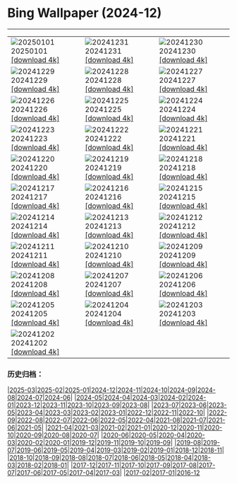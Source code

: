 # Bing Wallpaper (2024-12)
**************

<table><tr><td><img src="https://www.bing.com/th?id=OHR.CANYE24_ROW0206031786_1920x1080.jpg" alt="20250101"> 20250101 <a href="https://www.bing.com/th?id=OHR.CANYE24_ROW0206031786_UHD.jpg">[download 4k]</a></td><td><img src="https://www.bing.com/th?id=OHR.MountFieldNP_ROW9930277363_1920x1080.jpg" alt="20241231"> 20241231 <a href="https://www.bing.com/th?id=OHR.MountFieldNP_ROW9930277363_UHD.jpg">[download 4k]</a></td><td><img src="https://www.bing.com/th?id=OHR.BorobudurBells_ROW9657189052_1920x1080.jpg" alt="20241230"> 20241230 <a href="https://www.bing.com/th?id=OHR.BorobudurBells_ROW9657189052_UHD.jpg">[download 4k]</a></td></tr><tr><td><img src="https://www.bing.com/th?id=OHR.CoralTurtle_ROW9351762717_1920x1080.jpg" alt="20241229"> 20241229 <a href="https://www.bing.com/th?id=OHR.CoralTurtle_ROW9351762717_UHD.jpg">[download 4k]</a></td><td><img src="https://www.bing.com/th?id=OHR.LakeBledSnow_ROW6189813176_1920x1080.jpg" alt="20241228"> 20241228 <a href="https://www.bing.com/th?id=OHR.LakeBledSnow_ROW6189813176_UHD.jpg">[download 4k]</a></td><td><img src="https://www.bing.com/th?id=OHR.MouseholeXmas_ROW5799394609_1920x1080.jpg" alt="20241227"> 20241227 <a href="https://www.bing.com/th?id=OHR.MouseholeXmas_ROW5799394609_UHD.jpg">[download 4k]</a></td></tr><tr><td><img src="https://www.bing.com/th?id=OHR.CovadongaWinter_ROW6306600418_1920x1080.jpg" alt="20241226"> 20241226 <a href="https://www.bing.com/th?id=OHR.CovadongaWinter_ROW6306600418_UHD.jpg">[download 4k]</a></td><td><img src="https://www.bing.com/th?id=OHR.FreudenbergHistoricHouses_ROW2814247948_1920x1080.jpg" alt="20241225"> 20241225 <a href="https://www.bing.com/th?id=OHR.FreudenbergHistoricHouses_ROW2814247948_UHD.jpg">[download 4k]</a></td><td><img src="https://www.bing.com/th?id=OHR.FestivusCranes_ROW3135678102_1920x1080.jpg" alt="20241224"> 20241224 <a href="https://www.bing.com/th?id=OHR.FestivusCranes_ROW3135678102_UHD.jpg">[download 4k]</a></td></tr><tr><td><img src="https://www.bing.com/th?id=OHR.CrystalPier_ROW3716949371_1920x1080.jpg" alt="20241223"> 20241223 <a href="https://www.bing.com/th?id=OHR.CrystalPier_ROW3716949371_UHD.jpg">[download 4k]</a></td><td><img src="https://www.bing.com/th?id=OHR.SolsticeHalo_ROW3351945339_1920x1080.jpg" alt="20241222"> 20241222 <a href="https://www.bing.com/th?id=OHR.SolsticeHalo_ROW3351945339_UHD.jpg">[download 4k]</a></td><td><img src="https://www.bing.com/th?id=OHR.SantaClausVillage_ROW4294530215_1920x1080.jpg" alt="20241221"> 20241221 <a href="https://www.bing.com/th?id=OHR.SantaClausVillage_ROW4294530215_UHD.jpg">[download 4k]</a></td></tr><tr><td><img src="https://www.bing.com/th?id=OHR.SibiuRomania_ROW4858980912_1920x1080.jpg" alt="20241220"> 20241220 <a href="https://www.bing.com/th?id=OHR.SibiuRomania_ROW4858980912_UHD.jpg">[download 4k]</a></td><td><img src="https://www.bing.com/th?id=OHR.MorningElephants_ROW5412442915_1920x1080.jpg" alt="20241219"> 20241219 <a href="https://www.bing.com/th?id=OHR.MorningElephants_ROW5412442915_UHD.jpg">[download 4k]</a></td><td><img src="https://www.bing.com/th?id=OHR.ReinefjordenNorway_ROW3919642551_1920x1080.jpg" alt="20241218"> 20241218 <a href="https://www.bing.com/th?id=OHR.ReinefjordenNorway_ROW3919642551_UHD.jpg">[download 4k]</a></td></tr><tr><td><img src="https://www.bing.com/th?id=OHR.SalzburgSnow_ROW3178009449_1920x1080.jpg" alt="20241217"> 20241217 <a href="https://www.bing.com/th?id=OHR.SalzburgSnow_ROW3178009449_UHD.jpg">[download 4k]</a></td><td><img src="https://www.bing.com/th?id=OHR.MisurinaLake_ROW2256906535_1920x1080.jpg" alt="20241216"> 20241216 <a href="https://www.bing.com/th?id=OHR.MisurinaLake_ROW2256906535_UHD.jpg">[download 4k]</a></td><td><img src="https://www.bing.com/th?id=OHR.NorthernHawkOwl_ROW1346002612_1920x1080.jpg" alt="20241215"> 20241215 <a href="https://www.bing.com/th?id=OHR.NorthernHawkOwl_ROW1346002612_UHD.jpg">[download 4k]</a></td></tr><tr><td><img src="https://www.bing.com/th?id=OHR.ChristmasBudapest_ROW0155692154_1920x1080.jpg" alt="20241214"> 20241214 <a href="https://www.bing.com/th?id=OHR.ChristmasBudapest_ROW0155692154_UHD.jpg">[download 4k]</a></td><td><img src="https://www.bing.com/th?id=OHR.WildPoinsettia_ROW6783308309_1920x1080.jpg" alt="20241213"> 20241213 <a href="https://www.bing.com/th?id=OHR.WildPoinsettia_ROW6783308309_UHD.jpg">[download 4k]</a></td><td><img src="https://www.bing.com/th?id=OHR.DolomitesSky_ROW6574321167_1920x1080.jpg" alt="20241212"> 20241212 <a href="https://www.bing.com/th?id=OHR.DolomitesSky_ROW6574321167_UHD.jpg">[download 4k]</a></td></tr><tr><td><img src="https://www.bing.com/th?id=OHR.CornwallSnow_ROW6471465863_1920x1080.jpg" alt="20241211"> 20241211 <a href="https://www.bing.com/th?id=OHR.CornwallSnow_ROW6471465863_UHD.jpg">[download 4k]</a></td><td><img src="https://www.bing.com/th?id=OHR.GuanacosChile_ROW6351904900_1920x1080.jpg" alt="20241210"> 20241210 <a href="https://www.bing.com/th?id=OHR.GuanacosChile_ROW6351904900_UHD.jpg">[download 4k]</a></td><td><img src="https://www.bing.com/th?id=OHR.Moorea_ROW6093414822_1920x1080.jpg" alt="20241209"> 20241209 <a href="https://www.bing.com/th?id=OHR.Moorea_ROW6093414822_UHD.jpg">[download 4k]</a></td></tr><tr><td><img src="https://www.bing.com/th?id=OHR.ArraialdoCabo_ROW7181598769_1920x1080.jpg" alt="20241208"> 20241208 <a href="https://www.bing.com/th?id=OHR.ArraialdoCabo_ROW7181598769_UHD.jpg">[download 4k]</a></td><td><img src="https://www.bing.com/th?id=OHR.HelsinkiDusk_ROW5851944825_1920x1080.jpg" alt="20241207"> 20241207 <a href="https://www.bing.com/th?id=OHR.HelsinkiDusk_ROW5851944825_UHD.jpg">[download 4k]</a></td><td><img src="https://www.bing.com/th?id=OHR.MonoTufa_ROW5377702603_1920x1080.jpg" alt="20241206"> 20241206 <a href="https://www.bing.com/th?id=OHR.MonoTufa_ROW5377702603_UHD.jpg">[download 4k]</a></td></tr><tr><td><img src="https://www.bing.com/th?id=OHR.RhinosKenya_ROW5253624021_1920x1080.jpg" alt="20241205"> 20241205 <a href="https://www.bing.com/th?id=OHR.RhinosKenya_ROW5253624021_UHD.jpg">[download 4k]</a></td><td><img src="https://www.bing.com/th?id=OHR.JaipurFort_ROW5097791222_1920x1080.jpg" alt="20241204"> 20241204 <a href="https://www.bing.com/th?id=OHR.JaipurFort_ROW5097791222_UHD.jpg">[download 4k]</a></td><td><img src="https://www.bing.com/th?id=OHR.SnowMoose_ROW4905648151_1920x1080.jpg" alt="20241203"> 20241203 <a href="https://www.bing.com/th?id=OHR.SnowMoose_ROW4905648151_UHD.jpg">[download 4k]</a></td></tr><tr><td><img src="https://www.bing.com/th?id=OHR.IcebergsAntarctica_ROW4652714526_1920x1080.jpg" alt="20241202"> 20241202 <a href="https://www.bing.com/th?id=OHR.IcebergsAntarctica_ROW4652714526_UHD.jpg">[download 4k]</a></td><td></td><td></td></tr></table>

### 历史归档：

|[2025-03](/../2025-03/2025-03.md)|[2025-02](/../2025-02/2025-02.md)|[2025-01](/../2025-01/2025-01.md)|[2024-12](/2024-12.md)|[2024-11](/../2024-11/2024-11.md)|[2024-10](/../2024-10/2024-10.md)|[2024-09](/../2024-09/2024-09.md)|[2024-08](/../2024-08/2024-08.md)|[2024-07](/../2024-07/2024-07.md)|[2024-06](/../2024-06/2024-06.md)|
|[2024-05](/../2024-05/2024-05.md)|[2024-04](/../2024-04/2024-04.md)|[2024-03](/../2024-03/2024-03.md)|[2024-02](/../2024-02/2024-02.md)|[2024-01](/../2024-01/2024-01.md)|[2023-12](/../2023-12/2023-12.md)|[2023-11](/../2023-11/2023-11.md)|[2023-10](/../2023-10/2023-10.md)|[2023-09](/../2023-09/2023-09.md)|[2023-08](/../2023-08/2023-08.md)|
|[2023-07](/../2023-07/2023-07.md)|[2023-06](/../2023-06/2023-06.md)|[2023-05](/../2023-05/2023-05.md)|[2023-04](/../2023-04/2023-04.md)|[2023-03](/../2023-03/2023-03.md)|[2023-02](/../2023-02/2023-02.md)|[2023-01](/../2023-01/2023-01.md)|[2022-12](/../2022-12/2022-12.md)|[2022-11](/../2022-11/2022-11.md)|[2022-10](/../2022-10/2022-10.md)|
|[2022-09](/../2022-09/2022-09.md)|[2022-08](/../2022-08/2022-08.md)|[2022-07](/../2022-07/2022-07.md)|[2022-06](/../2022-06/2022-06.md)|[2022-05](/../2022-05/2022-05.md)|[2022-04](/../2022-04/2022-04.md)|[2021-08](/../2021-08/2021-08.md)|[2021-07](/../2021-07/2021-07.md)|[2021-06](/../2021-06/2021-06.md)|[2021-05](/../2021-05/2021-05.md)|
|[2021-04](/../2021-04/2021-04.md)|[2021-03](/../2021-03/2021-03.md)|[2021-02](/../2021-02/2021-02.md)|[2021-01](/../2021-01/2021-01.md)|[2020-12](/../2020-12/2020-12.md)|[2020-11](/../2020-11/2020-11.md)|[2020-10](/../2020-10/2020-10.md)|[2020-09](/../2020-09/2020-09.md)|[2020-08](/../2020-08/2020-08.md)|[2020-07](/../2020-07/2020-07.md)|
|[2020-06](/../2020-06/2020-06.md)|[2020-05](/../2020-05/2020-05.md)|[2020-04](/../2020-04/2020-04.md)|[2020-03](/../2020-03/2020-03.md)|[2020-02](/../2020-02/2020-02.md)|[2020-01](/../2020-01/2020-01.md)|[2019-12](/../2019-12/2019-12.md)|[2019-11](/../2019-11/2019-11.md)|[2019-10](/../2019-10/2019-10.md)|[2019-09](/../2019-09/2019-09.md)|
|[2019-08](/../2019-08/2019-08.md)|[2019-07](/../2019-07/2019-07.md)|[2019-06](/../2019-06/2019-06.md)|[2019-05](/../2019-05/2019-05.md)|[2019-04](/../2019-04/2019-04.md)|[2019-03](/../2019-03/2019-03.md)|[2019-02](/../2019-02/2019-02.md)|[2019-01](/../2019-01/2019-01.md)|[2018-12](/../2018-12/2018-12.md)|[2018-11](/../2018-11/2018-11.md)|
|[2018-10](/../2018-10/2018-10.md)|[2018-09](/../2018-09/2018-09.md)|[2018-08](/../2018-08/2018-08.md)|[2018-07](/../2018-07/2018-07.md)|[2018-06](/../2018-06/2018-06.md)|[2018-05](/../2018-05/2018-05.md)|[2018-04](/../2018-04/2018-04.md)|[2018-03](/../2018-03/2018-03.md)|[2018-02](/../2018-02/2018-02.md)|[2018-01](/../2018-01/2018-01.md)|
|[2017-12](/../2017-12/2017-12.md)|[2017-11](/../2017-11/2017-11.md)|[2017-10](/../2017-10/2017-10.md)|[2017-09](/../2017-09/2017-09.md)|[2017-08](/../2017-08/2017-08.md)|[2017-07](/../2017-07/2017-07.md)|[2017-06](/../2017-06/2017-06.md)|[2017-05](/../2017-05/2017-05.md)|[2017-04](/../2017-04/2017-04.md)|[2017-03](/../2017-03/2017-03.md)|
|[2017-02](/../2017-02/2017-02.md)|[2017-01](/../2017-01/2017-01.md)|[2016-12](/../2016-12/2016-12.md)